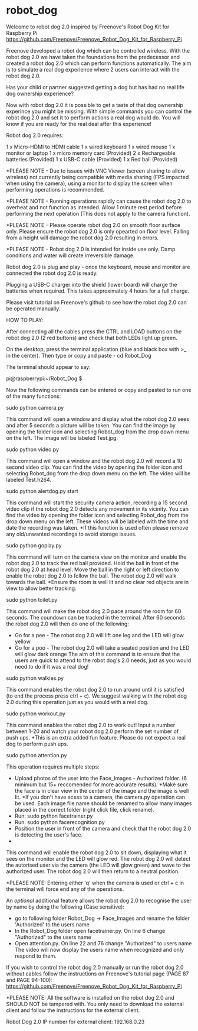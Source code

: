 # robot_dog
Welcome to robot dog 2.0 inspired by Freenove's Robot Dog Kit for Raspberry Pi
https://github.com/Freenove/Freenove_Robot_Dog_Kit_for_Raspberry_Pi

Freenove developed a robot dog which can be controlled wireless. With the robot dog 2.0 we have taken the foundations from the predecessor and created a robot dog 2.0 which can perform functions automatically. The aim is to simulate a real dog experience where 2 users can interact with the robot dog 2.0.

Has your child or partner suggested getting a dog but has had no real life dog ownership experience?

Now with robot dog 2.0 it is possible to get a taste of that dog ownership experince you might be missing. With simple commands you can control the robot dog 2.0 and set it to perform actions a real dog would do. You will know if you are ready for the real deal after this experience!

Robot dog 2.0 requires:

1 x Micro-HDMI to HDMI cable
1 x wired keyboard
1 x wired mouse
1 x monitor or laptop
1 x micro memory card (Provided)
2 x Rechargeable batteries (Provided)
1 x USB-C cable (Provided)
1 x Red ball (Provided)

*PLEASE NOTE - Due to issues with VNC Viewer (screen sharing to allow wireless) not currently being compatible with media sharing (FPS impacted when using the camera), using a monitor to display the screen when performing operations is recommended.

*PLEASE NOTE - Running operations rapidly can cause the robot dog 2.0 to overheat and not function as intended. Allow 1 minute rest period before performing the next operation (This does not apply to the camera function).

*PLEASE NOTE - Please operate robot dog 2.0 on smooth floor surface only. Please ensure the robot dog 2.0 is only opearted on floor level. Falling from a height will damage the robot dog 2.0 resulting in errors. 

*PLEASE NOTE - Robot dog 2.0 is intended for inside use only. Damp conditions and water will create irreversible damage.

Robot dog 2.0 is plug and play - once the keyboard, mouse and monitor are connected the robot dog 2.0 is ready. 

Plugging a USB-C charger into the shield (lower board) will charge the batteries when required. This takes approximately 4 hours for a full charge.

Please visit tutorial on Freenove's github to see how the robot dog 2.0 can be operated manually.

HOW TO PLAY:

After connecting all the cables press the CTRL and LOAD buttons on the robot dog 2.0 (2 red buttons) and check that both LEDs light up green.

On the desktop, press the terminal application (blue and black box with >_ in the center).
Then type or copy and paste - cd Robot_Dog

The terminal should appear to say: 

pi@raspberrypi:~/Robot_Dog $

Now the following commands can be entered or copy and pasted to run one of the many functions:

sudo python camera.py

This command will open a window and display what the robot dog 2.0 sees and after 5 seconds a picture will be taken. You can find the image by opening the folder icon and selecting Robot_dog from the drop down menu on the left. The image will be labeled Test.jpg.

sudo python video.py

This command will open a window and the robot dog 2.0 will record a 10 second video clip. You can find the video by opening the folder icon and selecting Robot_dog from the drop down menu on the left. The video will be labeled Test.h264.

sudo python alertdog.py start

This command will start the security camera action, recording a 15 second video clip if the robot dog 2.0 detects any movement in its vicinity. You can find the video by opening the folder icon and selecting Robot_dog from the drop down menu on the left. These videos will be labeled with the time and date the recording was taken.
*If this function is used often please remove any old/unwanted recordings to avoid storage issues.

sudo python goplay.py

This command will turn on the camera view on the monitor and enable the robot dog 2.0 to track the red ball provided. Hold the ball in front of the robot dog 2.0 at head level. Move the ball in the right or left direction to enable the robot dog 2.0 to follow the ball. The robot dog 2.0 will walk towards the ball.
*Ensure the room is well lit and no clear red objects are in view to allow better tracking.

sudo python toilet.py

This command will make the robot dog 2.0 pace around the room for 60 seconds. The coundown can be tracked in the terminal. After 60 seconds the robot dog 2.0 will then do one of the following:
- Go for a pee - The robot dog 2.0 will lift one leg and the LED will glow yellow
- Go for a poo - The robot dog 2.0 will take a seated position and the LED will glow dark orange
The aim of this command is to ensure that the users are quick to attend to the robot dog's 2.0 needs, just as you would need to do if it was a real dog!

sudo python walkies.py

This command enables the robot dog 2.0 to run around until it is satisfied (to end the process press ctrl + c). We suggest walking with the robot dog 2.0 during this operation just as you would with a real dog. 

sudo python workout.py

This command enables the robot dog 2.0 to work out! Input a number between 1-20 and watch your robot dog 2.0 perform the set number of push ups.
*This is an extra added fun feature. Please do not expect a real dog to perform push ups. 

sudo python attention.py

This operation requires multiple steps:

- Upload photos of the user into the Face_Images - Authorized folder.
  (6 minimum but 15+ reccomended for more accurate results). 
*Make sure the face is in clear view in the center of the image and the image is well lit.
*If you don't have acess to a camera, the camera.py operation can be used. Each image file name should be renamed to allow many images placed in the correct folder (right click file, click rename).
- Run: sudo python facetrainer.py
- Run: sudo python facerecognition.py
- Position the user in front of the camera and check that the robot dog 2.0 is detecting the user's face.
- 
This command will enable the robot dog 2.0 to sit down, displaying what it sees on the monitor and the LED will glow red. The robot dog 2.0 will detect the autorised user via the camera (the LED will glow green) and wave to the authorized user. The robot dog 2.0 will then return to a neutral position.  

*PLEASE NOTE: Entering either 'q' when the camera is used or ctrl + c in the terminal will force end any of the operations.

An *optional* additional feature allows the robot dog 2.0 to recognise the user by name by doing the following (Case sensitive):
- go to following folder Robot_Dog -> Face_Images and rename the folder 'Authorized' to the users name
- In the Robot_Dog folder open facetrainer.py. On line 6 change "Authorized" to the users name
- Open attention.py. On line 22 and 76 change "Authorized" to users name
The video will now display the users name when recognized and only respond to them.

If you wish to control the robot dog 2.0 manually or run the robot dog 2.0 without cables follow the instructions on Freenove's tutorial page (PAGE 87 and PAGE 94-100): https://github.com/Freenove/Freenove_Robot_Dog_Kit_for_Raspberry_Pi

*PLEASE NOTE: All the software is installed on the robot dog 2.0 and SHOULD NOT be tampered with. You only need to download the external client and follow the instructions for the external client.

Robot Dog 2.0 IP number for external client: 192.168.0.23
